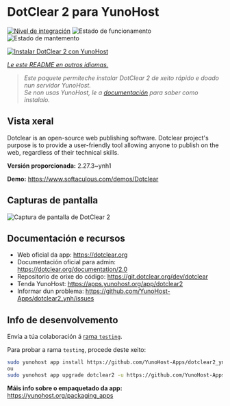 <!--
NOTA: Este README foi creado automáticamente por <https://github.com/YunoHost/apps/tree/master/tools/readme_generator>
NON debe editarse manualmente.
-->

# DotClear 2 para YunoHost

[![Nivel de integración](https://dash.yunohost.org/integration/dotclear2.svg)](https://dash.yunohost.org/appci/app/dotclear2) ![Estado de funcionamento](https://ci-apps.yunohost.org/ci/badges/dotclear2.status.svg) ![Estado de mantemento](https://ci-apps.yunohost.org/ci/badges/dotclear2.maintain.svg)

[![Instalar DotClear 2 con YunoHost](https://install-app.yunohost.org/install-with-yunohost.svg)](https://install-app.yunohost.org/?app=dotclear2)

*[Le este README en outros idiomas.](./ALL_README.md)*

> *Este paquete permíteche instalar DotClear 2 de xeito rápido e doado nun servidor YunoHost.*  
> *Se non usas YunoHost, le a [documentación](https://yunohost.org/install) para saber como instalalo.*

## Vista xeral

Dotclear is an open-source web publishing software. Dotclear project's purpose is to provide a user-friendly tool allowing anyone to publish on the web, regardless of their technical skills.


**Versión proporcionada:** 2.27.3~ynh1

**Demo:** <https://www.softaculous.com/demos/Dotclear>

## Capturas de pantalla

![Captura de pantalla de DotClear 2](./doc/screenshots/ss2_dotclear.png)

## Documentación e recursos

- Web oficial da app: <https://dotclear.org>
- Documentación oficial para admin: <https://dotclear.org/documentation/2.0>
- Repositorio de orixe do código: <https://git.dotclear.org/dev/dotclear>
- Tenda YunoHost: <https://apps.yunohost.org/app/dotclear2>
- Informar dun problema: <https://github.com/YunoHost-Apps/dotclear2_ynh/issues>

## Info de desenvolvemento

Envía a túa colaboración á [rama `testing`](https://github.com/YunoHost-Apps/dotclear2_ynh/tree/testing).

Para probar a rama `testing`, procede deste xeito:

```bash
sudo yunohost app install https://github.com/YunoHost-Apps/dotclear2_ynh/tree/testing --debug
ou
sudo yunohost app upgrade dotclear2 -u https://github.com/YunoHost-Apps/dotclear2_ynh/tree/testing --debug
```

**Máis info sobre o empaquetado da app:** <https://yunohost.org/packaging_apps>
